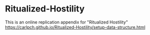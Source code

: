 # Ritualized-Hostility

This is an online replication appendix for "Ritualized Hostility"
https://carlpch.github.io/Ritualized-Hostility/setup-data-structure.html

